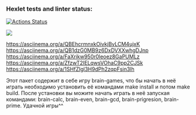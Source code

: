 ### Hexlet tests and linter status:
[![Actions Status](https://github.com/menison7/python-project-49/workflows/hexlet-check/badge.svg)](https://github.com/menison7/python-project-49/actions)

<a href="https://codeclimate.com/github/menison7/python-project-49/maintainability"><img src="https://api.codeclimate.com/v1/badges/e91a6cf6a13270a2e72f/maintainability" /></a>

https://asciinema.org/a/QBEhcrmnxkOivkjBvLCM4ujxK
https://asciinema.org/a/QB1dzG0MB9z6DxDVXXwhgDJnp
https://asciinema.org/a/FaXrikw950r0leoez8GaPUMLz
https://asciinema.org/a/ZfzwT2IELqwsVOhaC9pp2CJSk
https://asciinema.org/a/1SHfZIgl3H9dPh2zqpFsin3lh


Этот пакет содержит в себе игру brain-games, что бы начать в неё играть необходимо установить её командами make install и потом make build. 
После установки вы можите начать играть в неё запуская командами: brain-calc, brain-even, brain-gcd, brain-prigresion, brain-prime. 
Удачной игры^^
